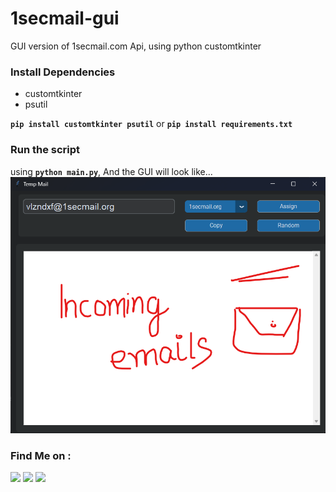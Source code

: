 # 1secmail-gui
GUI version of 1secmail.com Api, using python customtkinter


### Install Dependencies
- customtkinter
- psutil

**`pip install customtkinter psutil`** or **`pip install requirements.txt`**

### Run the script
using **`python main.py`**, And the GUI will look like...
<img src="https://github.com/adhiraj-ranjan/1secmail-gui/blob/main/screenshot.png" alt="gui screenshot of the script">
### Find Me on :
<p align="left">
  <a href="https://github.com/adhiraj-ranjan" target="_blank"><img src="https://img.shields.io/badge/Github-adhiraj--ranjan-green?style=for-the-badge&logo=github"></a>
  <a href="https://www.instagram.com/adhirajranjan.i" target="_blank"><img src="https://img.shields.io/badge/IG-adhiraj_ranjan-pink?style=for-the-badge&logo=instagram"></a>
  <a href="https://t.me/adhirajranjan" target="_blank"><img src="https://img.shields.io/badge/TELEGRAM-ADHIRAJ%20RANJAN-blue?style=for-the-badge&logo=telegram"></a>
  
</p>
